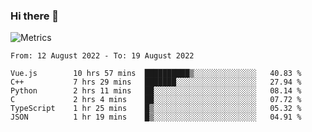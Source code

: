 ### Hi there 👋

![Metrics](https://github.com/radoapx/radoapx/blob/main/github-metrics.svg)

<!--START_SECTION:waka-->

```text
From: 12 August 2022 - To: 19 August 2022

Vue.js        10 hrs 57 mins  ██████████▒░░░░░░░░░░░░░░   40.83 %
C++           7 hrs 29 mins   ███████░░░░░░░░░░░░░░░░░░   27.94 %
Python        2 hrs 11 mins   ██░░░░░░░░░░░░░░░░░░░░░░░   08.14 %
C             2 hrs 4 mins    ██░░░░░░░░░░░░░░░░░░░░░░░   07.72 %
TypeScript    1 hr 25 mins    █▒░░░░░░░░░░░░░░░░░░░░░░░   05.32 %
JSON          1 hr 19 mins    █▒░░░░░░░░░░░░░░░░░░░░░░░   04.91 %
```

<!--END_SECTION:waka-->

<!--
**radoapx/radoapx** is a ✨ _special_ ✨ repository because its `README.md` (this file) appears on your GitHub profile.

Here are some ideas to get you started:

- 🔭 I’m currently working on ...
- 🌱 I’m currently learning ...
- 👯 I’m looking to collaborate on ...
- 🤔 I’m looking for help with ...
- 💬 Ask me about ...
- 📫 How to reach me: ...
- 😄 Pronouns: ...
- ⚡ Fun fact: ...
-->
